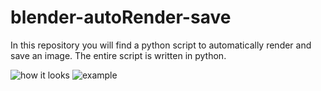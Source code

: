 # blender-autoRender-save
In this repository you will find a python script to automatically render and save an image.
The entire script is written in python.

![how it looks](https://user-images.githubusercontent.com/90109463/236916305-3a7d2be6-6abe-48dc-ad0f-449bd05089fd.png)
![example](https://user-images.githubusercontent.com/90109463/236916612-5126643e-b6eb-4d72-a2e5-ca42ca881228.jpeg)
